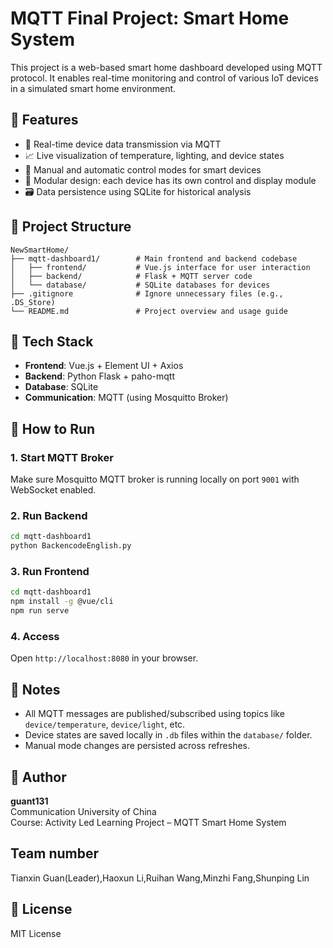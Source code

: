 # MQTT Final Project: Smart Home System

This project is a web-based smart home dashboard developed using MQTT protocol. It enables real-time monitoring and control of various IoT devices in a simulated smart home environment.

## 🌟 Features

- 📡 Real-time device data transmission via MQTT
- 📈 Live visualization of temperature, lighting, and device states
- 🔧 Manual and automatic control modes for smart devices
- 🧩 Modular design: each device has its own control and display module
- 🗃️ Data persistence using SQLite for historical analysis

## 🧱 Project Structure

```
NewSmartHome/
├── mqtt-dashboard1/        # Main frontend and backend codebase
│   ├── frontend/           # Vue.js interface for user interaction
│   ├── backend/            # Flask + MQTT server code
│   └── database/           # SQLite databases for devices
├── .gitignore              # Ignore unnecessary files (e.g., .DS_Store)
└── README.md               # Project overview and usage guide
```

## 🔧 Tech Stack

- **Frontend**: Vue.js + Element UI + Axios
- **Backend**: Python Flask + paho-mqtt
- **Database**: SQLite
- **Communication**: MQTT (using Mosquitto Broker)

## 🚀 How to Run

### 1. Start MQTT Broker
Make sure Mosquitto MQTT broker is running locally on port `9001` with WebSocket enabled.

### 2. Run Backend
```bash
cd mqtt-dashboard1
python BackencodeEnglish.py
```

### 3. Run Frontend
```bash
cd mqtt-dashboard1
npm install -g @vue/cli
npm run serve
```

### 4. Access
Open `http://localhost:8080` in your browser.

## 📝 Notes

- All MQTT messages are published/subscribed using topics like `device/temperature`, `device/light`, etc.
- Device states are saved locally in `.db` files within the `database/` folder.
- Manual mode changes are persisted across refreshes.

## 👤 Author

**guant131**  
Communication University of China  
Course: Activity Led Learning Project – MQTT Smart Home System

## Team number
Tianxin Guan(Leader),Haoxun Li,Ruihan Wang,Minzhi Fang,Shunping Lin 

## 📄 License

MIT License
